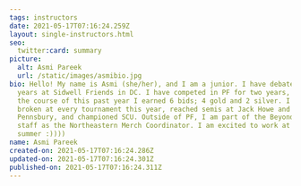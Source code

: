 ```yaml
---
tags: instructors
date: 2021-05-17T07:16:24.259Z
layout: single-instructors.html
seo:
  twitter:card: summary
picture:
  alt: Asmi Pareek
  url: /static/images/asmibio.jpg
bio: Hello! My name is Asmi (she/her), and I am a junior. I have debated for 4
  years at Sidwell Friends in DC. I have competed in PF for two years, and over
  the course of this past year I earned 6 bids; 4 gold and 2 silver. I have
  broken at every tournament this year, reached semis at Jack Howe and
  Pennsbury, and championed SCU. Outside of PF, I am part of the Beyond Resolved
  staff as the Northeastern Merch Coordinator. I am excited to work at NOVA this
  summer :))))
name: Asmi Pareek
created-on: 2021-05-17T07:16:24.286Z
updated-on: 2021-05-17T07:16:24.301Z
published-on: 2021-05-17T07:16:24.311Z
---
```

